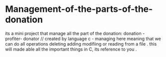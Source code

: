 # Management-of-the-parts-of-the-donation
<p>its a mini project that manage all the part of the donation: donation - profiter- donator // created by language c - managing here meaning that we can do all operations deleting adding modifiing or reading from a file . this will made able all the important things in C, its reference to you .</p>
